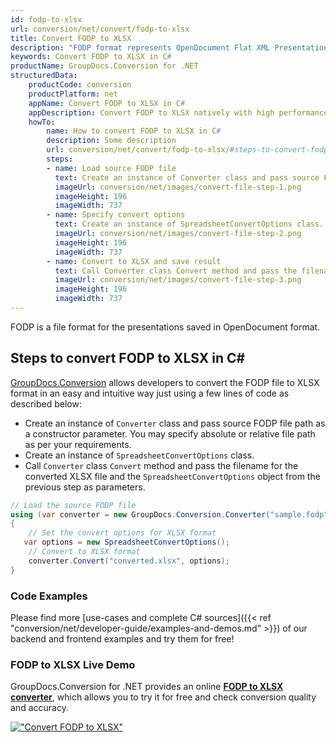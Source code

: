 ```yaml
---
id: fodp-to-xlsx
url: conversion/net/convert/fodp-to-xlsx
title: Convert FODP to XLSX
description: "FODP format represents OpenDocument Flat XML Presentation with .fodp extension. Learn how to convert FODP to XLSX file programmatically in C# language using GroupDocs.Conversion for .NET library."
keywords: Convert FODP to XLSX in C#
productName: GroupDocs.Conversion for .NET
structuredData:
    productCode: conversion
    productPlatform: net
    appName: Convert FODP to XLSX in C#
    appDescription: Convert FODP to XLSX natively with high performance using C# language and server side GroupDocs.Conversion for .NET APIs, without the use of any software like Microsoft or Open Office.
    howTo:
        name: How to convert FODP to XLSX in C# 
        description: Some description
        url: conversion/net/convert/fodp-to-xlsx/#steps-to-convert-fodp-to-xlsx-in-c
        steps:
        - name: Load source FODP file 
          text: Create an instance of Converter class and pass source FODP file path as a constructor parameter. You may specify absolute or relative file path as per your requirements. 
          imageUrl: conversion/net/images/convert-file-step-1.png
          imageHeight: 196
          imageWidth: 737
        - name: Specify convert options 
          text: Create an instance of SpreadsheetConvertOptions class.
          imageUrl: conversion/net/images/convert-file-step-2.png
          imageHeight: 196
          imageWidth: 737
        - name: Convert to XLSX and save result 
          text: Call Converter class Convert method and pass the filename for the converted HTML file and the SpreadsheetConvertOptions object from the previous step as parameters.
          imageUrl: conversion/net/images/convert-file-step-3.png
          imageHeight: 196
          imageWidth: 737
---
```


FODP is a file format for the presentations saved in OpenDocument format.

## Steps to convert FODP to XLSX in C#

[GroupDocs.Conversion](https://products.groupdocs.com/conversion/net) allows developers to convert the FODP file to XLSX format in an easy and intuitive way just using a few lines of code as described below:

* Create an instance of `Converter` class and pass source FODP file path as a constructor parameter. You may specify absolute or relative file path as per your requirements. 
* Create an instance of `SpreadsheetConvertOptions` class.
* Call `Converter` class `Convert` method and pass the filename for the converted XLSX file and the `SpreadsheetConvertOptions` object from the previous step as parameters.

```csharp
// Load the source FODP file
using (var converter = new GroupDocs.Conversion.Converter("sample.fodp"))
{
    // Set the convert options for XLSX format
   var options = new SpreadsheetConvertOptions();
    // Convert to XLSX format
    converter.Convert("converted.xlsx", options);
}
```

### Code Examples

Please find more [use-cases and complete C# sources]({{< ref "conversion/net/developer-guide/examples-and-demos.md" >}}) of our backend and frontend examples and try them for free!

### FODP to XLSX Live Demo

GroupDocs.Conversion for .NET provides an online [**FODP to XLSX converter**](https://products.groupdocs.app/conversion/fodp-to-xlsx), which allows you to try it for free and check conversion quality and accuracy.

[!["Convert FODP to XLSX"](conversion/net/images/convert-to-xlsx/convert-fodp-to-xlsx.png)](https://products.groupdocs.app/conversion/fodp-to-xlsx)